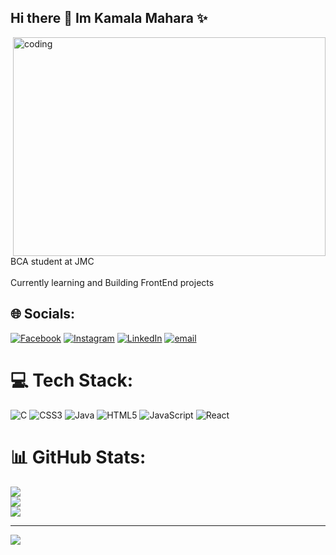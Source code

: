 ## Hi there 👋 Im Kamala Mahara ✨

<img align="right"  alt="coding" width="500px" height="350px" src="https://sdmntprnorthcentralus.oaiusercontent.com/files/00000000-9574-622f-8c68-5161e91c068c/raw?se=2025-04-17T18%3A16%3A35Z&sp=r&sv=2024-08-04&sr=b&scid=d7cdf214-9579-563b-be3d-ff9f5ae82b89&skoid=7c382de0-129f-486b-9922-6e4a89c6eb7d&sktid=a48cca56-e6da-484e-a814-9c849652bcb3&skt=2025-04-16T21%3A28%3A22Z&ske=2025-04-17T21%3A28%3A22Z&sks=b&skv=2024-08-04&sig=6rk26vrI99bkB2pNbuK%2BxRY4Fyph9cucMfgdQgT1Uxc%3D"  border-radius= 5 px> 



BCA student at JMC <br><br>
Currently learning and Building FrontEnd projects










## 🌐 Socials:
[![Facebook](https://img.shields.io/badge/Facebook-%231877F2.svg?logo=Facebook&logoColor=white)](https://facebook.com/Kmlamahara) [![Instagram](https://img.shields.io/badge/Instagram-%23E4405F.svg?logo=Instagram&logoColor=white)](https://instagram.com/kmlamahara) [![LinkedIn](https://img.shields.io/badge/LinkedIn-%230077B5.svg?logo=linkedin&logoColor=white)](https://linkedin.com/in/KamalaMahara) [![email](https://img.shields.io/badge/Email-D14836?logo=gmail&logoColor=white)](mailto:kmlamahara@gmail.com) 

# 💻 Tech Stack:
![C](https://img.shields.io/badge/c-%2300599C.svg?style=for-the-badge&logo=c&logoColor=white) ![CSS3](https://img.shields.io/badge/css3-%231572B6.svg?style=for-the-badge&logo=css3&logoColor=white) ![Java](https://img.shields.io/badge/java-%23ED8B00.svg?style=for-the-badge&logo=openjdk&logoColor=white) ![HTML5](https://img.shields.io/badge/html5-%23E34F26.svg?style=for-the-badge&logo=html5&logoColor=white) ![JavaScript](https://img.shields.io/badge/javascript-%23323330.svg?style=for-the-badge&logo=javascript&logoColor=%23F7DF1E) ![React](https://img.shields.io/badge/react-%2320232a.svg?style=for-the-badge&logo=react&logoColor=%2361DAFB)
# 📊 GitHub Stats:
![](https://github-readme-stats.vercel.app/api?username=KamalaMahara&theme=dark&hide_border=false&include_all_commits=false&count_private=true)<br/>
![](https://nirzak-streak-stats.vercel.app/?user=KamalaMahara&theme=dark&hide_border=false)<br/>
![](https://github-readme-stats.vercel.app/api/top-langs/?username=KamalaMahara&theme=dark&hide_border=false&include_all_commits=false&count_private=true&layout=compact)

---
[![](https://visitcount.itsvg.in/api?id=KamalaMahara&icon=0&color=0)](https://visitcount.itsvg.in)

<!-- Proudly created with GPRM ( https://gprm.itsvg.in ) -->


